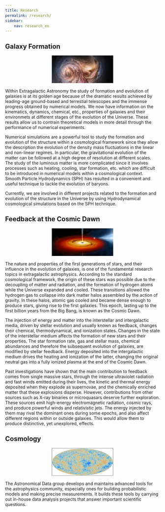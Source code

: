 ```yaml
---
title: Research
permalink: /research/
sidebar:
    nav: research_en
---
```

## Galaxy Formation
<p align="center">
<img src="/assets/images/Galaxy_SMM_J2135-0102.jpg"  width="200" height="90">
</p>



Within Extragalactic Astronomy the study of formation and evolution of galaxies is at its golden age because of the dramatic results achieved by leading-age ground-based and terrestial telescopes and the immense progress obtained by numerical models. We now have information on the kinematics, dynamics, chemical, etc., properties of galaxies and their environmets at different stages of the evolution of the Universe. These results allow us to contrain theoretical models in more detail through the performance of numerical experiments.

Numerical simulations are a powerful tool to study the formation and evolution of the structure within a cosmological framework since they allow the description the evolution of the density mass fluctuations in the linear and non-linear regimes. In particular, the gravitational evolution of the matter can be followed at a high degree of resolution at different scales. The study of the luminous matter is more complicated since it involves processes such as heating, cooling, star formation, etc. which are difficult to be introduced in numerical models within a cosmological context. Smooth Particle Hydrodynamics (SPH) has resulted in a convenient and useful technique to tackle the evolution of baryons.

Currently, we are involved in different projects related to the formation and evolution of the structure in the Universe by using Hydrodynamical cosmological simulations based on the SPH technique.

## Feedback at the Cosmic Dawn

<p align="center">
<img src="/assets/images/Binary.jpg"  width="200" height="90">
</p>

The nature and properties of the first generations of stars, and their influence in the evolution of galaxies, is one of the fundamental research
topics in extragalactic astrophysics. According to the standard cosmological framework, the origin of these stars was possible due to the decoupling of
matter and radiation, and the formation of hydrogen atoms while the Universe expanded and cooled. These transitions allowed the hydrogen gas to collapse
into dark matter halos assembled by the action of gravity. In these halos, atomic gas cooled and became dense enough to produce stars, giving rise to the
first galaxies. This epoch, lasting up to the first billion years from the Big Bang, is known as the Cosmic Dawn.

The injection of energy and matter into the interstellar and intergalactic media, driven by stellar evolution and usually known as feedback, changes their
chemical, thermodynamical, and ionization states. Changes in the state of the interstellar medium affects the formation of new stars and their properties.
The star formation rate, gas and stellar mass, chemical abundances and therefore the subsequent evolution of galaxies, are modified by stellar
feedback. Energy deposited into the intergalactic medium drives the heating and ionization of the latter, changing the original neutral gas into a fully
ionized plasma at the end of the Cosmic Dawn.

Past investigations have shown that the main contribution to feedback comes from single massive stars, through the intense ultraviolet radiation and fast
winds emitted during their lives, the kinetic and thermal energy deposited when they explode as supernovae, and the chemically enriched matter that these
explosions disperse. However, contributions from other sources such as X-ray binaries or microquasars deserve further exploration. These sources emit
high-energy electromagnetic radiation, cosmic rays, and produce powerful winds and relativistic jets. The energy injected by them may rival the dominant ones
during some epochs, and also affect different regions within or outside galaxies. This would allow them to produce distinctive, yet unexplored,
effects.

## Cosmology

<p align="center">
<img src="/assets/images/CMB.jpeg"  width="200" height="90">
</p>

The Astronomical Data group develops and maintains advanced tools for the astrophysics community, especially ones for building probabilistic models and making precise measurements. It builds these tools by carrying out in-house data analysis projects that answer important scientific questions.
